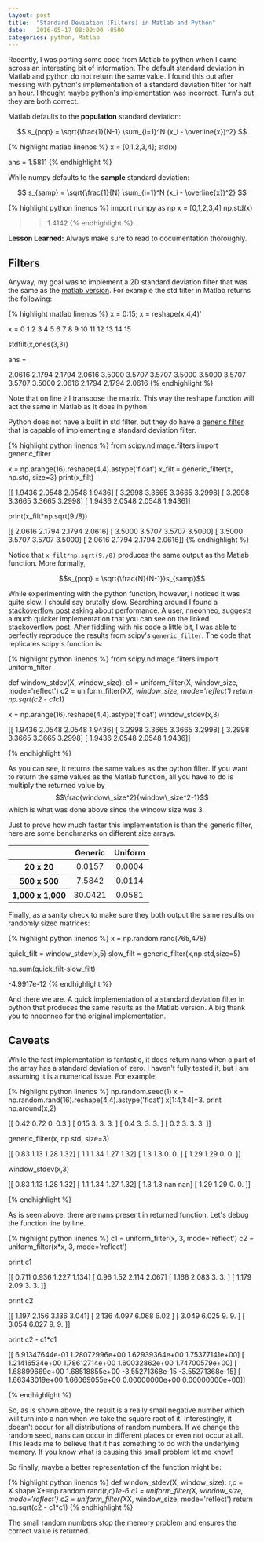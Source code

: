 ```yaml
---
layout: post
title:  "Standard Deviation (Filters) in Matlab and Python"
date:   2016-05-17 08:00:00 -0500
categories: python, Matlab
---
```



Recently, I was porting some code from Matlab to python when I came across an interesting bit of information. The default standard deviation in Matlab and python do not return the same value. I found this out after messing with python's implementation of a standard deviation filter for half an hour. I thought maybe python's implementation was incorrect. Turn's out they are both correct.

Matlab defaults to the **population** standard deviation:

$$ s_{pop} = \sqrt{\frac{1}{N-1} \sum_{i=1}^N (x_i - \overline{x})^2} $$

{% highlight matlab linenos %}
x = [0,1,2,3,4];
std(x)

ans =
  1.5811
{% endhighlight %}

While numpy defaults to the **sample** standard deviation:

$$ s_{samp} = \sqrt{\frac{1}{N} \sum_{i=1}^N (x_i - \overline{x})^2} $$

{% highlight python linenos %}
import numpy as np
x = [0,1,2,3,4]
np.std(x)

>>1.4142
{% endhighlight %}

**Lesson Learned:** Always make sure to read to documentation thoroughly.

## Filters

Anyway, my goal was to implement a 2D standard deviation filter that was the same as the [matlab version][matlab-std-filt]. For example the std filter in Matlab returns the following:

{% highlight matlab linenos %}
x = 0:15;
x = reshape(x,4,4)'

x =
  0   1   2   3
  4   5   6   7
  8   9   10  11
  12  13  14  15

stdfilt(x,ones(3,3))

ans =

  2.0616  2.1794  2.1794  2.0616
  3.5000  3.5707  3.5707  3.5000
  3.5000  3.5707  3.5707  3.5000
  2.0616  2.1794  2.1794  2.0616
{% endhighlight %}

Note that on line `2` I transpose the matrix. This way the reshape function will act the same in Matlab as it does in python.

Python does not have a built in std filter, but they do have a [generic filter][generic-filter] that is capable of implementing a standard deviation filter.

{% highlight python linenos %}
from scipy.ndimage.filters import generic_filter

x = np.arange(16).reshape(4,4).astype('float')
x_filt = generic_filter(x, np.std, size=3)
print(x_filt)

[[ 1.9436  2.0548  2.0548  1.9436]
 [ 3.2998  3.3665  3.3665  3.2998]
 [ 3.2998  3.3665  3.3665  3.2998]
 [ 1.9436  2.0548  2.0548  1.9436]]

print(x_filt*np.sqrt(9./8))

[[ 2.0616  2.1794  2.1794  2.0616]
 [ 3.5000  3.5707  3.5707  3.5000]
 [ 3.5000  3.5707  3.5707  3.5000]
 [ 2.0616  2.1794  2.1794  2.0616]]
{% endhighlight %}

Notice that `x_filt*np.sqrt(9./8)` produces the same output as the Matlab function. More formally,

$$s_{pop} = \sqrt{\frac{N}{N-1}}s_{samp}$$

While experimenting with the python function, however, I noticed it was quite slow. I should say brutally slow. Searching around I found a [stackoverflow post][stack-overflow] asking about performance. A user, nneonneo, suggests a much quicker implementation that you can see on the linked stackoverflow post. After fiddling with his code a little bit, I was able to perfectly reproduce the results from scipy's `generic_filter`. The code that replicates scipy's function is:

{% highlight python linenos %}
from scipy.ndimage.filters import uniform_filter

def window_stdev(X, window_size):
    c1 = uniform_filter(X, window_size, mode='reflect')
    c2 = uniform_filter(X*X, window_size, mode='reflect')
    return np.sqrt(c2 - c1*c1)

x = np.arange(16).reshape(4,4).astype('float')
window_stdev(x,3)

[[ 1.9436  2.0548  2.0548  1.9436]
 [ 3.2998  3.3665  3.3665  3.2998]
 [ 3.2998  3.3665  3.3665  3.2998]
 [ 1.9436  2.0548  2.0548  1.9436]]

{% endhighlight %}

As you can see, it returns the same values as the python filter. If you want to return the same values as the Matlab function, all you have to do is multiply the returned value by $$\frac{window\_size^2}{window\_size^2-1}$$ which is what was done above since the window size was 3.

Just to prove how much faster this implementation is than the generic filter, here are some benchmarks on different size arrays.

<table align="center" border="0" class="dataframe" cellpadding="4">
  <thead>
    <tr style="text-align: center;">
      <th></th>
      <th>Generic</th>
      <th>Uniform</th>
    </tr>
  </thead>
  <tbody>
    <tr style="text-align: center;">
      <th>20 x 20</th>
      <td>0.0157</td>
      <td>0.0004</td>
    </tr>
    <tr style="text-align: center;">
      <th>500 x 500</th>
      <td>7.5842</td>
      <td>0.0114</td>
    </tr>
    <tr style="text-align: center;">
      <th>1,000 x 1,000</th>
      <td>30.0421</td>
      <td>0.0581</td>
    </tr>
  </tbody>
</table>

Finally, as a sanity check to make sure they both output the same results on randomly sized matrices:

{% highlight python linenos %}
x = np.random.rand(765,478)

quick_filt = window_stdev(x,5)
slow_filt = generic_filter(x,np.std,size=5)

np.sum(quick_filt-slow_filt)

-4.9917e-12
{% endhighlight %}

And there we are. A quick implementation of a standard deviation filter in python that produces the same results as the Matlab version. A big thank you to nneonneo for the original implementation.

## Caveats

While the fast implementation is fantastic, it does return nans when a part of the array has a standard deviation of zero. I haven't fully tested it, but I am assuming it is a numerical issue. For example:

{% highlight python linenos %}
np.random.seed(1)
x = np.random.rand(16).reshape(4,4).astype('float')
x[1:4,1:4]=3.
print np.around(x,2)

[[ 0.42  0.72  0.    0.3 ]
 [ 0.15  3.    3.    3.  ]
 [ 0.4   3.    3.    3.  ]
 [ 0.2   3.    3.    3.  ]]

 generic_filter(x, np.std, size=3)

 [[ 0.83  1.13  1.28  1.32]
 [ 1.1   1.34  1.27  1.32]
 [ 1.3   1.3   0.    0.  ]
 [ 1.29  1.29  0.    0.  ]]

 window_stdev(x,3)

 [[ 0.83  1.13  1.28  1.32]
 [ 1.1   1.34  1.27  1.32]
 [ 1.3   1.3    nan   nan]
 [ 1.29  1.29  0.    0.  ]]

{% endhighlight %}

As is seen above, there are nans present in returned function. Let's debug the function line by line.

{% highlight python linenos %}
c1 = uniform_filter(x, 3, mode='reflect')
c2 = uniform_filter(x*x, 3, mode='reflect')

print c1

[[ 0.711  0.936  1.227  1.134]
 [ 0.96   1.52   2.114  2.067]
 [ 1.166  2.083  3.     3.   ]
 [ 1.179  2.09   3.     3.   ]]

 print c2

 [[ 1.197  2.156  3.136  3.041]
 [ 2.136  4.097  6.068  6.02 ]
 [ 3.049  6.025  9.     9.   ]
 [ 3.054  6.027  9.     9.   ]]

 print c2 - c1*c1


[[  6.91347644e-01   1.28072996e+00   1.62939364e+00   1.75377141e+00]
 [  1.21416534e+00   1.78612714e+00   1.60032862e+00   1.74700579e+00]
 [  1.68899669e+00   1.68518855e+00  -3.55271368e-15  -3.55271368e-15]
 [  1.66343019e+00   1.66069055e+00   0.00000000e+00   0.00000000e+00]]

{% endhighlight %}

So, as is shown above, the result is a really small negative number which will turn into a nan when we take the square root of it. Interestingly, it doesn't occur for all distributions of random numbers. If we change the random seed, nans can occur in different places or even not occur at all. This leads me to believe that it has something to do with the underlying memory. If you know what is causing this small problem let me know!

So finally, maybe a better representation of the function might be:

{% highlight python linenos %}
def window_stdev(X, window_size):
    r,c = X.shape
    X+=np.random.rand(r,c)*1e-6
    c1 = uniform_filter(X, window_size, mode='reflect')
    c2 = uniform_filter(X*X, window_size, mode='reflect')
    return np.sqrt(c2 - c1*c1)
{% endhighlight %}

The small random numbers stop the memory problem and ensures the correct value is returned.




[matlab-std-filt]: http://www.mathworks.com/help/images/ref/stdfilt.html?requestedDomain=www.mathworks.com

[generic-filter]: http://docs.scipy.org/doc/scipy-0.16.1/reference/generated/scipy.ndimage.filters.generic_filter.html

[stack-overflow]: http://stackoverflow.com/questions/18419871/improving-code-efficiency-standard-deviation-on-sliding-windows
